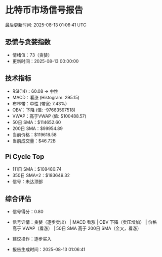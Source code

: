 # 比特币市场信号报告

最后更新时间: 2025-08-13 01:06:41 UTC

## 恐慌与贪婪指数
- 情绪值：73（贪婪）
- 更新时间：2025-08-13 00:00:00

## 技术指标
- RSI(14)：60.08 → 中性
- MACD：看涨 (Histogram: 295.15)
- 布林带：中性 (带宽: 7.43%)
- OBV：下降 (值: -97663597518)
- VWAP：高于VWAP (值: $100488.57)
- 50日 SMA：$114652.60
- 200日 SMA：$99954.89
- 当前价格：$119618.58
- 当前成交量：$46.72B

## Pi Cycle Top
- 111日 SMA：$108480.74
- 350日 SMA×2：$183649.32
- 信号：未达顶部

## 综合评估
- 信号得分：0.80
- 信号详情：贪婪（逐步卖出） | MACD 看涨 | OBV 下降（卖压增加） | 价格高于 VWAP（看涨） | 50日 SMA 高于 200日 SMA（金叉，看涨）
- 建议操作：逐步买入

- 报告生成时间：2025-08-13 01:06:41